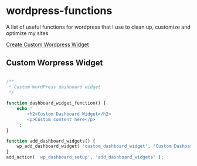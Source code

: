 # wordpress-functions
A list of useful functions for wordpress that I use to clean up, customize and optimize my sites

[Create Custom Wordpress Widget](#custom-wordpress-widget)





## Custom Worpress Widget
```php

/**
 * Custom WordPress dashboard widget
 */
 
function dashboard_widget_function() {
    echo '
        <h2>Custom Dashboard Widget</h2>
        <p>Custom content here</p>
    ';
}

function add_dashboard_widgets() {
    wp_add_dashboard_widget( 'custom_dashboard_widget', 'Custom Dashoard Widget', 'dashboard_widget_function' );
}
add_action( 'wp_dashboard_setup', 'add_dashboard_widgets' );
```

